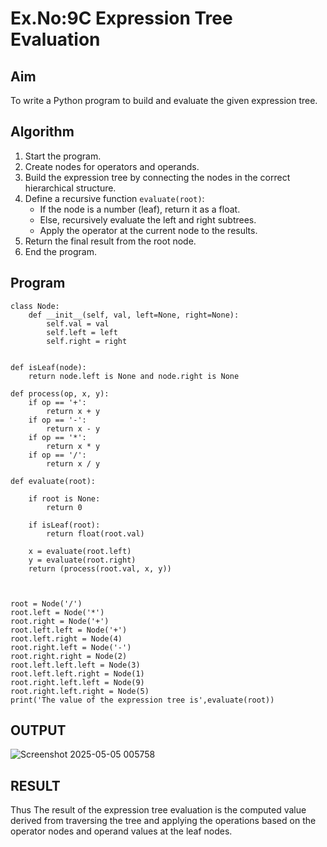
# Ex.No:9C Expression Tree Evaluation

## Aim
To write a Python program to build and evaluate the given expression tree.


## Algorithm

1. Start the program.
2. Create nodes for operators and operands.
3. Build the expression tree by connecting the nodes in the correct hierarchical structure.
4. Define a recursive function `evaluate(root)`:
   - If the node is a number (leaf), return it as a float.
   - Else, recursively evaluate the left and right subtrees.
   - Apply the operator at the current node to the results.
5. Return the final result from the root node.
6. End the program.


## Program

```
class Node:
    def __init__(self, val, left=None, right=None):
        self.val = val
        self.left = left
        self.right = right
 

def isLeaf(node):
    return node.left is None and node.right is None
 
def process(op, x, y):
    if op == '+':
        return x + y
    if op == '-':
        return x - y
    if op == '*':
        return x * y
    if op == '/':
        return x / y
 
def evaluate(root):

    if root is None:
        return 0
  
    if isLeaf(root):
        return float(root.val)
    
    x = evaluate(root.left)
    y = evaluate(root.right)
    return (process(root.val, x, y))
    


root = Node('/')
root.left = Node('*')
root.right = Node('+')
root.left.left = Node('+')
root.left.right = Node(4)
root.right.left = Node('-')
root.right.right = Node(2)
root.left.left.left = Node(3)
root.left.left.right = Node(1)
root.right.left.left = Node(9)
root.right.left.right = Node(5)
print('The value of the expression tree is',evaluate(root))

```

## OUTPUT
![Screenshot 2025-05-05 005758](https://github.com/user-attachments/assets/797eb3fa-b809-4c88-abe3-9f7bcf3c2faf)


## RESULT
Thus The result of the expression tree evaluation is the computed value derived from traversing the tree and applying the operations based on the operator nodes and operand values at the leaf nodes.
